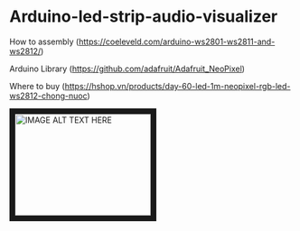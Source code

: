 # Arduino-led-strip-audio-visualizer
How to assembly (https://coeleveld.com/arduino-ws2801-ws2811-and-ws2812/) 

Arduino Library (https://github.com/adafruit/Adafruit_NeoPixel) 

Where to buy (https://hshop.vn/products/day-60-led-1m-neopixel-rgb-led-ws2812-chong-nuoc)

<a href="http://www.youtube.com/watch?feature=player_embedded&v=UMQvq2X4r4Q
" target="_blank"><img src="http://img.youtube.com/vi/UMQvq2X4r4Q/0.jpg" 
alt="IMAGE ALT TEXT HERE" width="240" height="180" border="10" /></a>
